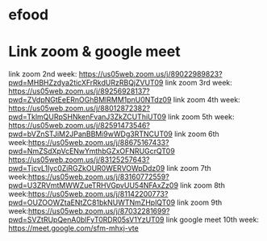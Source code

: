# efood

# Link zoom & google meet

link zoom 2nd week: https://us05web.zoom.us/j/89022989823?pwd=MHBHZzdya2ticXFrRkdURzRBQjZVUT09
link zoom 3rd week: https://us05web.zoom.us/j/89256928137?pwd=ZVdpNGtEeERnOGhBMlRMM1pnU0NTdz09
link zoom 4th week: https://us05web.zoom.us/j/88012872382?pwd=TklmQURpSHNkenFvanJ3ZkZCUThiUT09
link zoom 5th week: https://us05web.zoom.us/j/82591473546?pwd=bVZnSTJiM2JPanBBMi9wWDg3RTNCUT09
link zoom 6th week:https://us05web.zoom.us/j/88675167433?pwd=NmZSdXpVcENwYmthbGZxOFNRUGcrQT09
https://us05web.zoom.us/j/83125257643?pwd=TjcvL1Iyc0ZiRGZkOUR0WERVOWpDdz09
link zoom 7th week:https://us05web.zoom.us/j/83160772559?pwd=U3ZRVmtMWWZueTRHVGpvUU54NFAxZz09
link zoom 8th week:https://us05web.zoom.us/j/81142200773?pwd=OUZOOWZtaENtZC81bkNUWTNmZHplQT09
link zoom 9th week:https://us05web.zoom.us/j/87032281699?pwd=SVZtRUpQenA0blFyT0RDR05sV1YzUT09
link google meet 10th week: https://meet.google.com/sfm-mhxj-vte
